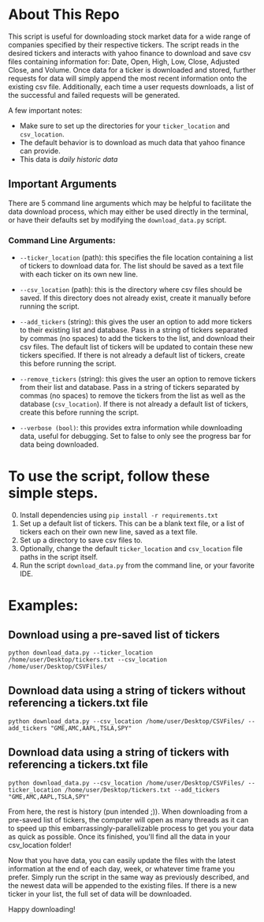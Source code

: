 # About This Repo
This script is useful for downloading stock market data for a wide range of companies specified by their respective tickers. The script reads in the desired tickers and interacts with yahoo finance to download and save csv files containing information for: Date, Open, High, Low, Close, Adjusted Close, and Volume. Once data for a ticker is downloaded and stored, further requests for data will simply append the most recent information onto the existing csv file. Additionally, each time a user requests downloads, a list of the successful and failed requests will be generated. 


A few important notes:
* Make sure to set up the directories for your `ticker_location` and `csv_location`.
* The default behavior is to download as much data that yahoo finance can provide.
* This data is *daily historic data*

## Important Arguments
There are 5 command line arguments which may be helpful to facilitate the data download process, which may either be used directly in the terminal, or have their defaults set by modifying the `download_data.py` script.

### Command Line Arguments:

* `--ticker_location` (path): this specifies the file location containing a list of tickers to download data for. The list should be saved as a text file with each ticker on its own new line.

* `--csv_location` (path): this is the directory where csv files should be saved. If this directory does not already exist, create it manually before running the script.

* `--add_tickers` (string): this gives the user an option to add more tickers to their existing list and database. Pass in a string of tickers separated by commas (no spaces) to add the tickers to the list, and download their csv files. The default list of tickers will be updated to contain these new tickers specified. If there is not already a default list of tickers, create this before running the script.

* `--remove_tickers` (string): this gives the user an option to remove tickers from their list and database. Pass in a string of tickers separated by commas (no spaces) to remove the tickers from the list as well as the database (`csv_location`). If there is not already a default list of tickers, create this before running the script.

* `--verbose (bool)`: this provides extra information while downloading data, useful for debugging. Set to false to only see the progress bar for data being downloaded.



# To use the script, follow these simple steps.

0. Install dependencies using `pip install -r requirements.txt`
1. Set up a default list of tickers. This can be a blank text file, or a list of tickers each on their own new line, saved as a text file.
2. Set up a directory to save csv files to.
3. Optionally, change the default `ticker_location` and `csv_location` file paths in the script itself.
4. Run the script `download_data.py` from the command line, or your favorite IDE.

# Examples: 

## Download using a pre-saved list of tickers

`python download_data.py --ticker_location /home/user/Desktop/tickers.txt --csv_location /home/user/Desktop/CSVFiles/`

## Download data using a string of tickers without referencing a tickers.txt file

`python download_data.py --csv_location /home/user/Desktop/CSVFiles/ --add_tickers "GME,AMC,AAPL,TSLA,SPY"`

## Download data using a string of tickers with referencing a tickers.txt file

`python download_data.py --csv_location /home/user/Desktop/CSVFiles/ --ticker_location /home/user/Desktop/tickers.txt --add_tickers "GME,AMC,AAPL,TSLA,SPY"`



From here, the rest is history (pun intended ;)). When downloading from a pre-saved list of tickers, the computer will open as many threads as it can to speed up this embarrassingly-parallelizable process to get you your data as quick as possible. Once its finished, you'll find all the data in your csv_location folder!

Now that you have data, you can easily update the files with the latest information at the end of each day, week, or whatever time frame you prefer. Simply run the script in the same way as previously described, and the newest data will be appended to the existing files. If there is a new ticker in your list, the full set of data will be downloaded.


Happy downloading!
